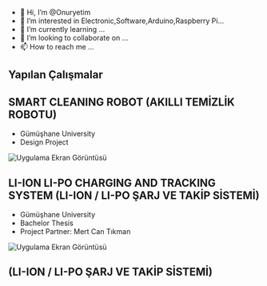 - 👋 Hi, I’m @Onuryetim
- 👀 I’m interested in Electronic,Software,Arduino,Raspberry Pi...
- 🌱 I’m currently learning ...
- 💞️ I’m looking to collaborate on ...
- 📫 How to reach me ...


## Yapılan Çalışmalar



## SMART CLEANING ROBOT (AKILLI TEMİZLİK ROBOTU)

- Gümüşhane University
- Design Project

![Uygulama Ekran Görüntüsü](https://i.hizliresim.com/97pebpf.png)


## LI-ION LI-PO CHARGING AND TRACKING SYSTEM (LI-ION / LI-PO ŞARJ VE TAKİP SİSTEMİ)

- Gümüşhane University
- Bachelor Thesis
- Project Partner: Mert Can Tıkman

![Uygulama Ekran Görüntüsü](https://i.hizliresim.com/rogreer.png)


##  (LI-ION / LI-PO ŞARJ VE TAKİP SİSTEMİ)
<!---
Onuryetim/Onuryetim is a ✨ special ✨ repository because its `README.md` (this file) appears on your GitHub profile.
You can click the Preview link to take a look at your changes.
--->
